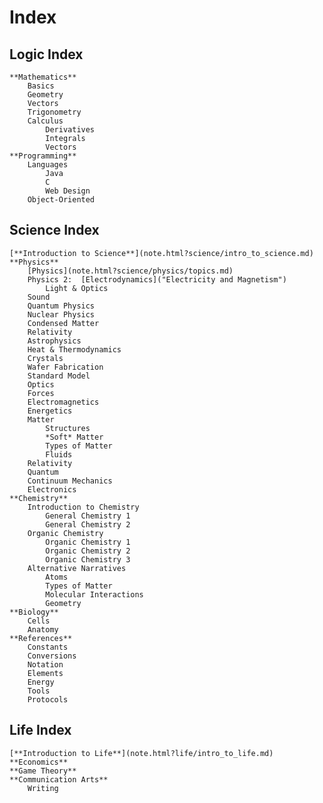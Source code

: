 # Index

## Logic Index
	**Mathematics**
		Basics
		Geometry
		Vectors
		Trigonometry
		Calculus
			Derivatives
			Integrals
			Vectors
	**Programming**
		Languages
			Java
			C
			Web Design
		Object-Oriented

## Science Index
	[**Introduction to Science**](note.html?science/intro_to_science.md)
	**Physics**
		[Physics](note.html?science/physics/topics.md)
		Physics 2: 	[Electrodynamics]("Electricity and Magnetism")
			Light & Optics
		Sound
		Quantum Physics
		Nuclear Physics
		Condensed Matter
		Relativity
		Astrophysics
		Heat & Thermodynamics
		Crystals
		Wafer Fabrication
		Standard Model
		Optics
		Forces
		Electromagnetics
		Energetics
		Matter
			Structures
			*Soft* Matter
			Types of Matter
			Fluids
		Relativity
		Quantum
		Continuum Mechanics
		Electronics
	**Chemistry**
		Introduction to Chemistry
			General Chemistry 1
			General Chemistry 2
		Organic Chemistry
			Organic Chemistry 1
			Organic Chemistry 2
			Organic Chemistry 3
		Alternative Narratives
			Atoms
			Types of Matter
			Molecular Interactions
			Geometry
	**Biology**
		Cells
		Anatomy
	**References**
		Constants
		Conversions
		Notation
		Elements
		Energy
		Tools
		Protocols


## Life Index
	[**Introduction to Life**](note.html?life/intro_to_life.md)
	**Economics**
	**Game Theory**
	**Communication Arts**
		Writing